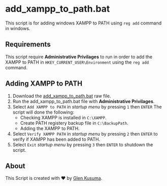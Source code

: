 # add_xampp_to_path.bat

This script is for adding windows XAMPP to PATH using `reg add` command in windows.

## Requirements

 This script require **Administrative Privilages** to run in order to add the XAMPP to PATH in `HKEY_CURRENT_USER\Environment` using the `reg add` command.

## Adding XAMPP to PATH

1. Download the [add_xampp_to_path.bat](https://github.com/glenkusuma/script/blob/main/bat/add_xampp_to_path/add_XAMPP_to_PATH.bat) raw file.
2. Run the add_xampp_to_path.bat file with **Administrative Privilages**.
3. Select `Add XAMPP to PATH` in *startup menu* by pressing `1` then `ENTER` The script will done the following:
   - Checking XAMPP is installed in `C:\XAMPP`.
   - Create PATH registery backup file in `C:\BackupPath`.
   - Adding the XAMPP to PATH.
4. Select `Verify XAMPP PATH` in *startup menu* by pressing `2` then `ENTER` to verify if XAMPP has been added to PATH.
5. Select `Exit` *startup menu* by pressing `3` then `ENTER` to shutdown the script.

## About

This Script is created with ❤️ by [Glen Kusuma](https://github.com/glenkusuma).
